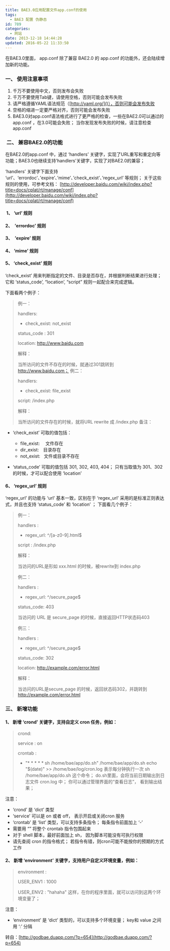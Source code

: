 ```yaml
---
title: BAE3.0应用配置文件app.conf的使用
tags:
  - BAE3 配置 伪静态
id: 789
categories:
  - 网站
date: 2013-12-18 14:44:28
updated: 2016-05-22 11:33:50
---
```


在BAE3.0里面， app.conf 除了兼容 BAE2.0 的 app.conf 的功能外，还会陆续增加新的功能。

### 一、 使用注意事项

1.  千万不要使用中文，否则发布会失败
2.  千万不要使用Tab键，请使用空格，否则可能会发布失败
3.  请严格遵循YAML语法规范（[http://yaml.org/]()），否则可能会发布失败
4.  空格的缩进一定要严格对齐，否则可能会发布失败
5.  BAE3.0对app.conf语法格式进行了更严格的检查，一些在BAE2.0可以通过的app.conf ，在3.0可能会失败； 当你发现发布失败的时候，请注意检查 app.conf

###  二、 兼容BAE2.0的功能

在BAE2.0的app.conf 中，通过 ‘handlers’ 关键字，实现了URL重写和重定向等功能；BAE3.0也继续支持’handlers’关键字，实现了对BAE2.0的兼容；

‘handlers’ 关键字下面支持 ‘url’、‘errordoc’、’expire’、’mime’、’check_exist’、’regex_url’ 等规则； 关于这些规则的使用，可参考文档： [http://developer.baidu.com/wiki/index.php?title=docs/cplat/rt/manage/conf](http://developer.baidu.com/wiki/index.php?title=docs/cplat/rt/manage/conf)

####  1、 ‘url’ 规则

#### 2、  ’errordoc’ 规则

#### 3、  ’expire’ 规则

#### 4、 ‘mime’ 规则

#### 5、 ‘check_exist’ 规则

‘check_exist’ 用来判断指定的文件、目录是否存在，并根据判断结果进行处理；它和 ‘status_code’, “location’, “script” 规则一起配合来完成逻辑。

下面看两个例子：
> 例一：
> 
> handlers:
> 
> - check_exist: not_exist
> 
> status_code : 301
> 
> location: http://www.baidu.com
> 
> 解释：
> 
> 当所访问的文件不存在的时候，就通过301跳转到 http://www.baidu.com；
> 例二：
> 
> handlers:
> 
> - check_exist: file_exist
> 
> script: /index.php
> 
> 
> 解释：
> 
> 当所访问的文件存在的时候，就将URL rewrite 成 /index.php
备注：

*   ‘check_exist’ 可取的值包括：

    *   file_exist: 　文件存在
    *   dir_exist:　目录存在
    *   not_exist:   文件或目录不存在

*   ‘status_code’ 可取的值包括 301, 302, 403, 404； 只有当取值为 301、302的时候，才可以配合使用 ‘location’

#### 6、 ‘regex_url’ 规则

‘regex_url’ 的功能与 ‘url’ 基本一致，区别在于 ‘regex_url’ 采用的是标准正则表达式，并且也支持 ‘status_code’ 和 ‘location’ ； 下面看几个例子：
> 例一：
> 
> handlers :
> 
> - regex_url: ^/[a-z0-9]\.html$
> 
> script : /index.php
> 
> 解释：
> 
> 当访问的URL是形如 xxx.html 的时候，被rewrite到 index.php
> 
> 例二：
> 
> handlers :
> 
> - regex_url: ^/secure_page$
> 
> status_code: 403
> 
> 
> 当访问的 URL 是 secure_page 的时候，直接返回HTTP状态码403
> 
> 例三：
> 
> handlers :
> 
> - regex_url: ^/secure_page$
> 
> status_code: 302
> 
> location: http://example.com/error.html
> 
> 
> 解释：
> 
> 当访问的URL是secure_page 的时候，返回状态码302，并跳转到 http://example.com/error.html

### 三、 新增功能

#### 1、 新增 ‘crond’ 关键字，支持自定义 cron 任务，例如：

> crond:
> 
> service : on
> 
> crontab :
> 
> - "* * * * * sh /home/bae/app/do.sh"
/home/bae/app/do.sh
> echo "$(date)" >> /home/bae/log/cron.log
表示每分钟执行一次 sh /home/bae/app/do.sh 这个命令； do.sh里面，会将当前日期输出到日志文件 cron.log 中； 你可以通过管理界面的“查看日志”， 看到输出结果；

注意：

*   ‘crond’ 是 ‘dict’ 类型
*   ‘service’ 可以是 on 或者 off， 表示开启或关闭cron 服务
*   ‘crontab’ 是 ‘list’ 类型，可以支持多条指令； 每条指令前面加上 ‘-’
*   需要用 “” 将整个 crontab 指令包围起来
*   对于 shell 脚本，最好前面加上 sh， 因为脚本可能没有可执行权限
*   请先查阅 cron 的指令格式； 若指令有错，则cron可能不能按你的预期的方式工作

#### 2、 新增 ‘environment’ 关键字，支持用户自定义环境变量，例如：

> environment :
> 
> USER_ENV1 : 1000
> 
> USER_ENV2 : "hahaha"
这样，在你的程序里面，就可以访问到这两个环境变量了；

注意：

*   ‘environment’ 是 ‘dict’ 类型的，可以支持多个环境变量； key和 value 之间用 ‘:’ 分隔

转自：[http://godbae.duapp.com/?p=654](http://godbae.duapp.com/?p=654)